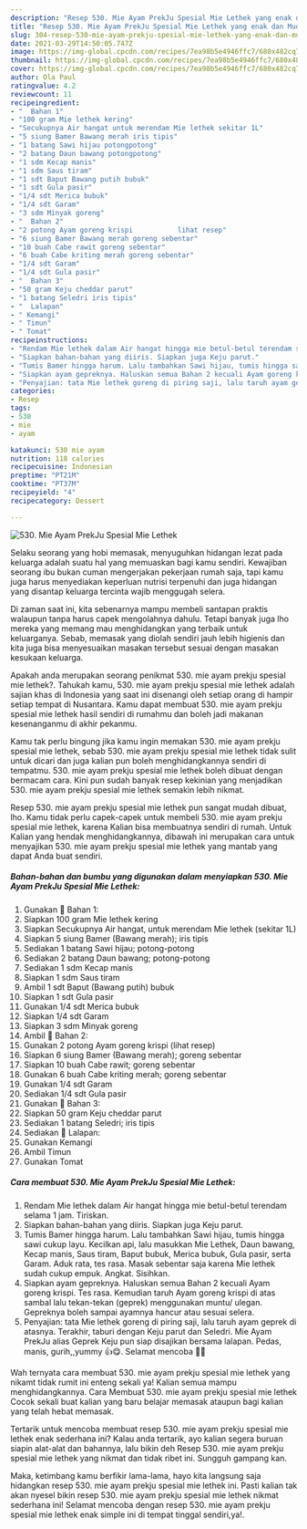 ```yaml
---
description: "Resep 530. Mie Ayam PrekJu Spesial Mie Lethek yang enak dan Mudah Dibuat"
title: "Resep 530. Mie Ayam PrekJu Spesial Mie Lethek yang enak dan Mudah Dibuat"
slug: 304-resep-530-mie-ayam-prekju-spesial-mie-lethek-yang-enak-dan-mudah-dibuat
date: 2021-03-29T14:50:05.747Z
image: https://img-global.cpcdn.com/recipes/7ea98b5e4946ffc7/680x482cq70/530-mie-ayam-prekju-spesial-mie-lethek-foto-resep-utama.jpg
thumbnail: https://img-global.cpcdn.com/recipes/7ea98b5e4946ffc7/680x482cq70/530-mie-ayam-prekju-spesial-mie-lethek-foto-resep-utama.jpg
cover: https://img-global.cpcdn.com/recipes/7ea98b5e4946ffc7/680x482cq70/530-mie-ayam-prekju-spesial-mie-lethek-foto-resep-utama.jpg
author: Ola Paul
ratingvalue: 4.2
reviewcount: 11
recipeingredient:
- "  Bahan 1"
- "100 gram Mie lethek kering"
- "Secukupnya Air hangat untuk merendam Mie lethek sekitar 1L"
- "5 siung Bamer Bawang merah iris tipis"
- "1 batang Sawi hijau potongpotong"
- "2 batang Daun bawang potongpotong"
- "1 sdm Kecap manis"
- "1 sdm Saus tiram"
- "1 sdt Baput Bawang putih bubuk"
- "1 sdt Gula pasir"
- "1/4 sdt Merica bubuk"
- "1/4 sdt Garam"
- "3 sdm Minyak goreng"
- "  Bahan 2"
- "2 potong Ayam goreng krispi           lihat resep"
- "6 siung Bamer Bawang merah goreng sebentar"
- "10 buah Cabe rawit goreng sebentar"
- "6 buah Cabe kriting merah goreng sebentar"
- "1/4 sdt Garam"
- "1/4 sdt Gula pasir"
- "  Bahan 3"
- "50 gram Keju cheddar parut"
- "1 batang Seledri iris tipis"
- "  Lalapan"
- " Kemangi"
- " Timun"
- " Tomat"
recipeinstructions:
- "Rendam Mie lethek dalam Air hangat hingga mie betul-betul terendam selama 1 jam. Tiriskan."
- "Siapkan bahan-bahan yang diiris. Siapkan juga Keju parut."
- "Tumis Bamer hingga harum. Lalu tambahkan Sawi hijau, tumis hingga sawi cukup layu. Kecilkan api, lalu masukkan Mie Lethek, Daun bawang, Kecap manis, Saus tiram, Baput bubuk, Merica bubuk, Gula pasir, serta Garam. Aduk rata, tes rasa. Masak sebentar saja karena Mie lethek sudah cukup empuk. Angkat. Sisihkan."
- "Siapkan ayam gepreknya. Haluskan semua Bahan 2 kecuali Ayam goreng krispi. Tes rasa. Kemudian taruh Ayam goreng krispi di atas sambal lalu tekan-tekan (geprek) menggunakan muntu/ ulegan. Gepreknya boleh sampai ayamnya hancur atau sesuai selera."
- "Penyajian: tata Mie lethek goreng di piring saji, lalu taruh ayam geprek di atasnya. Terakhir, taburi dengan Keju parut dan Seledri. Mie Ayam PrekJu alias Geprek Keju pun siap disajikan bersama lalapan. Pedas, manis, gurih,,yummy 👍😋. Selamat mencoba 🙏😊"
categories:
- Resep
tags:
- 530
- mie
- ayam

katakunci: 530 mie ayam 
nutrition: 118 calories
recipecuisine: Indonesian
preptime: "PT21M"
cooktime: "PT37M"
recipeyield: "4"
recipecategory: Dessert

---
```



![530. Mie Ayam PrekJu Spesial Mie Lethek](https://img-global.cpcdn.com/recipes/7ea98b5e4946ffc7/680x482cq70/530-mie-ayam-prekju-spesial-mie-lethek-foto-resep-utama.jpg)

Selaku seorang yang hobi memasak, menyuguhkan hidangan lezat pada keluarga adalah suatu hal yang memuaskan bagi kamu sendiri. Kewajiban seorang ibu bukan cuman mengerjakan pekerjaan rumah saja, tapi kamu juga harus menyediakan keperluan nutrisi terpenuhi dan juga hidangan yang disantap keluarga tercinta wajib menggugah selera.

Di zaman  saat ini, kita sebenarnya mampu membeli santapan praktis walaupun tanpa harus capek mengolahnya dahulu. Tetapi banyak juga lho mereka yang memang mau menghidangkan yang terbaik untuk keluarganya. Sebab, memasak yang diolah sendiri jauh lebih higienis dan kita juga bisa menyesuaikan masakan tersebut sesuai dengan masakan kesukaan keluarga. 



Apakah anda merupakan seorang penikmat 530. mie ayam prekju spesial mie lethek?. Tahukah kamu, 530. mie ayam prekju spesial mie lethek adalah sajian khas di Indonesia yang saat ini disenangi oleh setiap orang di hampir setiap tempat di Nusantara. Kamu dapat membuat 530. mie ayam prekju spesial mie lethek hasil sendiri di rumahmu dan boleh jadi makanan kesenanganmu di akhir pekanmu.

Kamu tak perlu bingung jika kamu ingin memakan 530. mie ayam prekju spesial mie lethek, sebab 530. mie ayam prekju spesial mie lethek tidak sulit untuk dicari dan juga kalian pun boleh menghidangkannya sendiri di tempatmu. 530. mie ayam prekju spesial mie lethek boleh dibuat dengan bermacam cara. Kini pun sudah banyak resep kekinian yang menjadikan 530. mie ayam prekju spesial mie lethek semakin lebih nikmat.

Resep 530. mie ayam prekju spesial mie lethek pun sangat mudah dibuat, lho. Kamu tidak perlu capek-capek untuk membeli 530. mie ayam prekju spesial mie lethek, karena Kalian bisa membuatnya sendiri di rumah. Untuk Kalian yang hendak menghidangkannya, dibawah ini merupakan cara untuk menyajikan 530. mie ayam prekju spesial mie lethek yang mantab yang dapat Anda buat sendiri.

<!--inarticleads1-->

##### Bahan-bahan dan bumbu yang digunakan dalam menyiapkan 530. Mie Ayam PrekJu Spesial Mie Lethek:

1. Gunakan  📌 Bahan 1:
1. Siapkan 100 gram Mie lethek kering
1. Siapkan Secukupnya Air hangat, untuk merendam Mie lethek (sekitar 1L)
1. Siapkan 5 siung Bamer (Bawang merah); iris tipis
1. Sediakan 1 batang Sawi hijau; potong-potong
1. Sediakan 2 batang Daun bawang; potong-potong
1. Sediakan 1 sdm Kecap manis
1. Siapkan 1 sdm Saus tiram
1. Ambil 1 sdt Baput (Bawang putih) bubuk
1. Siapkan 1 sdt Gula pasir
1. Gunakan 1/4 sdt Merica bubuk
1. Siapkan 1/4 sdt Garam
1. Siapkan 3 sdm Minyak goreng
1. Ambil  📌 Bahan 2:
1. Gunakan 2 potong Ayam goreng krispi           (lihat resep)
1. Siapkan 6 siung Bamer (Bawang merah); goreng sebentar
1. Siapkan 10 buah Cabe rawit; goreng sebentar
1. Gunakan 6 buah Cabe kriting merah; goreng sebentar
1. Gunakan 1/4 sdt Garam
1. Sediakan 1/4 sdt Gula pasir
1. Gunakan  📌 Bahan 3:
1. Siapkan 50 gram Keju cheddar parut
1. Sediakan 1 batang Seledri; iris tipis
1. Sediakan  📌 Lalapan:
1. Gunakan  Kemangi
1. Ambil  Timun
1. Gunakan  Tomat




<!--inarticleads2-->

##### Cara membuat 530. Mie Ayam PrekJu Spesial Mie Lethek:

1. Rendam Mie lethek dalam Air hangat hingga mie betul-betul terendam selama 1 jam. Tiriskan.
1. Siapkan bahan-bahan yang diiris. Siapkan juga Keju parut.
1. Tumis Bamer hingga harum. Lalu tambahkan Sawi hijau, tumis hingga sawi cukup layu. Kecilkan api, lalu masukkan Mie Lethek, Daun bawang, Kecap manis, Saus tiram, Baput bubuk, Merica bubuk, Gula pasir, serta Garam. Aduk rata, tes rasa. Masak sebentar saja karena Mie lethek sudah cukup empuk. Angkat. Sisihkan.
1. Siapkan ayam gepreknya. Haluskan semua Bahan 2 kecuali Ayam goreng krispi. Tes rasa. Kemudian taruh Ayam goreng krispi di atas sambal lalu tekan-tekan (geprek) menggunakan muntu/ ulegan. Gepreknya boleh sampai ayamnya hancur atau sesuai selera.
1. Penyajian: tata Mie lethek goreng di piring saji, lalu taruh ayam geprek di atasnya. Terakhir, taburi dengan Keju parut dan Seledri. Mie Ayam PrekJu alias Geprek Keju pun siap disajikan bersama lalapan. Pedas, manis, gurih,,yummy 👍😋. Selamat mencoba 🙏😊




Wah ternyata cara membuat 530. mie ayam prekju spesial mie lethek yang nikamt tidak rumit ini enteng sekali ya! Kalian semua mampu menghidangkannya. Cara Membuat 530. mie ayam prekju spesial mie lethek Cocok sekali buat kalian yang baru belajar memasak ataupun bagi kalian yang telah hebat memasak.

Tertarik untuk mencoba membuat resep 530. mie ayam prekju spesial mie lethek enak sederhana ini? Kalau anda tertarik, ayo kalian segera buruan siapin alat-alat dan bahannya, lalu bikin deh Resep 530. mie ayam prekju spesial mie lethek yang nikmat dan tidak ribet ini. Sungguh gampang kan. 

Maka, ketimbang kamu berfikir lama-lama, hayo kita langsung saja hidangkan resep 530. mie ayam prekju spesial mie lethek ini. Pasti kalian tak akan nyesel bikin resep 530. mie ayam prekju spesial mie lethek nikmat sederhana ini! Selamat mencoba dengan resep 530. mie ayam prekju spesial mie lethek enak simple ini di tempat tinggal sendiri,ya!.

